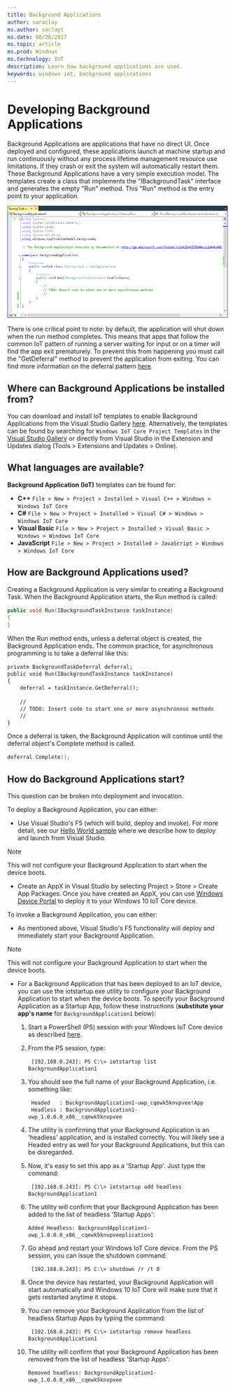 ```yaml
---
title: Background Applications
author: saraclay
ms.author: saclayt
ms.date: 08/28/2017
ms.topic: article
ms.prod: Windows
ms.technology: IoT
description: Learn how background applications are used.
keywords: windows iot, background applications
---
```


# Developing Background Applications

Background Applications are applications that have no direct UI. Once deployed and configured, these applications launch at machine startup and run continuously without any process lifetime management resource use limitations. If they crash or exit the system will automatically restart them.
These Background Applications have a very simple execution model. The templates create a class that implements the "IBackgroundTask" interface and generates the empty "Run" method. This "Run" method is the entry point to your application.

![Background Task](../media/BackgroundApplications/backgroundTaskScreenshot.png)

There is one critical point to note: by default, the application will shut down when the run method completes. This means that apps that follow the common IoT pattern of running a server waiting for input or on a timer will find the app exit prematurely. To prevent this from happening you must call the "GetDeferral" method to prevent the application from exiting. You can find more information on the deferral pattern [here](https://msdn.microsoft.com/en-us/library/windows/apps/windows.applicationmodel.background.backgroundtaskdeferral.aspx).

## Where can Background Applications be installed from? 

You can download and install IoT templates to enable Background Applications from the Visual Studio Gallery [here](https://go.microsoft.com/fwlink/?linkid=847472).  Alternatively, the templates can be found by searching for `Windows IoT Core Project Templates` in the [Visual Studio Gallery](https://visualstudiogallery.msdn.microsoft.com/) or directly from Visual Studio in the Extension and Updates dialog (Tools > Extensions and Updates > Online).

## What languages are available?

**Background Application (IoT)** templates can be found for:

* **C++** `File > New > Project > Installed > Visual C++ > Windows > Windows IoT Core`
* **C#** `File > New > Project > Installed > Visual C# > Windows > Windows IoT Core`
* **Visual Basic** `File > New > Project > Installed > Visual Basic > Windows > Windows IoT Core`
* **JavaScript** `File > New > Project > Installed > JavaScript > Windows > Windows IoT Core`

## How are Background Applications used? 

Creating a Background Application is very similar to creating a Background Task.  When the Background Application starts, the Run method is called:

```C++
public void Run(IBackgroundTaskInstance taskInstance)
{
}
```

When the Run method ends, unless a deferral object is created, the Background Application ends. The common practice, for asynchronous programming is to take a deferral like this:

```
private BackgroundTaskDeferral deferral;
public void Run(IBackgroundTaskInstance taskInstance)
{
    deferral = taskInstance.GetDeferral();
    
    //
    // TODO: Insert code to start one or more asynchronous methods
    //
}
```

Once a deferral is taken, the Background Application will continue until the deferral object's Complete method is called.

```C++
deferral.Complete();
```

## How do Background Applications start?

This question can be broken into deployment and invocation.  

To deploy a Background Application, you can either:

* Use Visual Studio's F5 (which will build, deploy and invoke).  For more detail, see our [Hello World sample](https://developer.microsoft.com/en-us/windows/iot/samples/helloworld.htm#deploy-the-app-to-your-windows-iot-core-device) where we describe how to deploy and launch from Visual Studio.

> [!NOTE]
> This will not configure your Background Application to start when the device boots.

* Create an AppX in Visual Studio by selecting Project > Store > Create App Packages.  Once you have created an AppX, you can use [Windows Device Portal](../manage-your-device/DevicePortal) to deploy it to your Windows 10 IoT Core device.

To invoke a Background Application, you can either:

* As mentioned above, Visual Studio's F5 functionality will deploy and immediately start your Background Application.

> [!NOTE]
> This will not configure your Background Application to start when the device boots.

* For a Background Application that has been deployed to an IoT device, you can use the iotstartup.exe utility to configure your Background Application to start when the device boots.  To specify your Background Application as a Startup App, follow these instructions (**substitute your app's name** for `BackgroundApplication1` below):

    1. Start a PowerShell (PS) session with your Windows IoT Core device as described [here](../connect-your-device/PowerShell).

    2. From the PS session, type:

            [192.168.0.243]: PS C:\> iotstartup list BackgroundApplication1

    3. You should see the full name of your Background Application, i.e. something like:

            Headed   : BackgroundApplication1-uwp_cqewk5knvpvee!App
            Headless : BackgroundApplication1-uwp_1.0.0.0_x86__cqewk5knvpvee

    4. The utility is confirming that your Background Application is an 'headless' application, and is installed correctly.  You will likely see a Headed entry as well for your Background Applications, but this can be disregarded.

    5. Now, it's easy to set this app as a 'Startup App'. Just type the command:

            [192.168.0.243]: PS C:\> iotstartup add headless BackgroundApplication1

    6. The utility will confirm that your Background Application has been added to the list of headless 'Startup Apps':

           Added Headless: BackgroundApplication1-uwp_1.0.0.0_x86__cqewk5knvpveeplication1

    7. Go ahead and restart your Windows IoT Core device. From the PS session, you can issue the shutdown command:

            [192.168.0.243]: PS C:\> shutdown /r /t 0

    8. Once the device has restarted, your Background Application will start automatically and Windows 10 IoT Core will make sure that it gets restarted anytime it stops.

    9. You can remove your Background Application from the list of headless Startup Apps by typing the command:

            [192.168.0.243]: PS C:\> iotstartup remove headless BackgroundApplication1

    10. The utility will confirm that your Background Application has been removed from the list of headless 'Startup Apps':

            Removed headless: BackgroundApplication1-uwp_1.0.0.0_x86__cqewk5knvpvee

